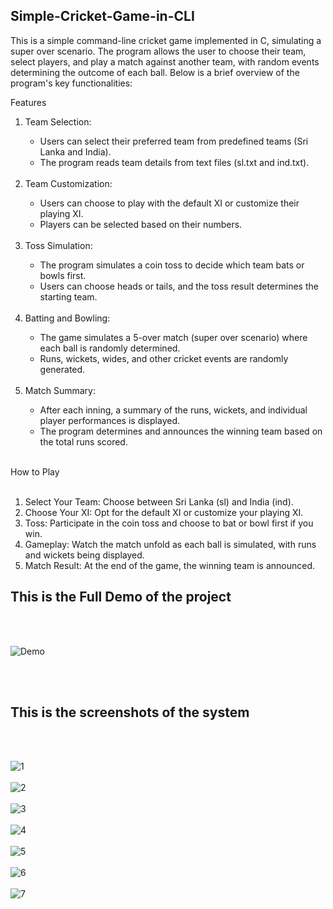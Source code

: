 Simple-Cricket-Game-in-CLI
--------------------------

This is a simple command-line cricket game implemented in C, simulating a super over scenario. The program allows the user to choose their team, select players, and play a match against another team, with random events determining the outcome of each ball. Below is a brief overview of the program's key functionalities:

Features
<ol>
<li>Team Selection:</li>
<ul>
<li>Users can select their preferred team from predefined teams (Sri Lanka and India).</li>
<li>The program reads team details from text files (sl.txt and ind.txt).</li>
</ul>
<br>  
<li>Team Customization:</li>
<ul>
<li>Users can choose to play with the default XI or customize their playing XI.</li>
<li>Players can be selected based on their numbers.</li>
</ul>
<br>    
<li>Toss Simulation:</li>
<ul>
<li>The program simulates a coin toss to decide which team bats or bowls first.</li>
<li>Users can choose heads or tails, and the toss result determines the starting team.</li>
  </ul>
<br>  
<li>Batting and Bowling:</li>
<ul>
<li>The game simulates a 5-over match (super over scenario) where each ball is randomly determined.</li>
<li>Runs, wickets, wides, and other cricket events are randomly generated.</li>
  </ul>
<br>  
<li>Match Summary:</li>
<ul>
<li>After each inning, a summary of the runs, wickets, and individual player performances is displayed.</li>
<li>The program determines and announces the winning team based on the total runs scored.</li>
</ul>
<br>  
</ol>
How to Play<br><br>
<ol>
<li>Select Your Team: Choose between Sri Lanka (sl) and India (ind).</li>
<li>Choose Your XI: Opt for the default XI or customize your playing XI.</li>
<li>Toss: Participate in the coin toss and choose to bat or bowl first if you win.</li>
<li>Gameplay: Watch the match unfold as each ball is simulated, with runs and wickets being displayed.</li>
<li>Match Result: At the end of the game, the winning team is announced.</li>
</ol>

<h2>This is the Full Demo of the project</h2><br><br>

![Demo](https://github.com/kusha2000/Simple-Cricket-Game-in-CLI/assets/127003267/78628b9a-8d8f-48f1-bf7f-074cd8ad4bda)

<br><br>
<h2>This is the screenshots of the system</h2><br><br>

![1](https://github.com/kusha2000/Simple-Cricket-Game-in-CLI/assets/127003267/748f0cde-8209-4fdd-a3c1-001710bcc1d4)<br><br>
![2](https://github.com/kusha2000/Simple-Cricket-Game-in-CLI/assets/127003267/f6067b2f-ec5b-422d-99e4-ece4fe8876b6)<br><br>
![3](https://github.com/kusha2000/Simple-Cricket-Game-in-CLI/assets/127003267/28350359-f6f5-4609-82cc-6e5e69b9c071)<br><br>
![4](https://github.com/kusha2000/Simple-Cricket-Game-in-CLI/assets/127003267/46f54e8a-24c0-4c3a-a0c7-8f317d43cf71)<br><br>
![5](https://github.com/kusha2000/Simple-Cricket-Game-in-CLI/assets/127003267/62280808-02d0-43db-9a5e-568a1d17e409)<br><br>
![6](https://github.com/kusha2000/Simple-Cricket-Game-in-CLI/assets/127003267/5ab248cb-77de-4e26-8625-e3556f452abf)<br><br>
![7](https://github.com/kusha2000/Simple-Cricket-Game-in-CLI/assets/127003267/8bcdc6b3-74fd-4eee-9adc-cfd8d6612879)<br><br>
